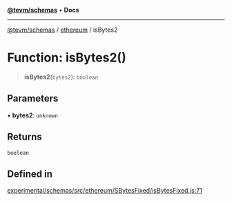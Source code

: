 [**@tevm/schemas**](../../README.md) • **Docs**

***

[@tevm/schemas](../../modules.md) / [ethereum](../README.md) / isBytes2

# Function: isBytes2()

> **isBytes2**(`bytes2`): `boolean`

## Parameters

• **bytes2**: `unknown`

## Returns

`boolean`

## Defined in

[experimental/schemas/src/ethereum/SBytesFixed/isBytesFixed.js:71](https://github.com/evmts/tevm-monorepo/blob/main/experimental/schemas/src/ethereum/SBytesFixed/isBytesFixed.js#L71)
